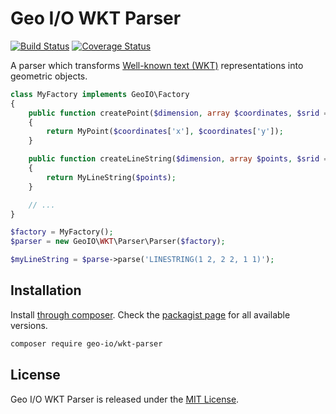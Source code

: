 Geo I/O WKT Parser
==================

[![Build Status](https://travis-ci.org/geo-io/wkt-parser.svg?branch=master)](https://travis-ci.org/geo-io/wkt-parser)
[![Coverage Status](https://img.shields.io/coveralls/geo-io/wkt-parser.svg?style=flat)](https://coveralls.io/r/geo-io/wkt-parser)

A parser which transforms
[Well-known text (WKT)](http://en.wikipedia.org/wiki/Well-known_text)
representations into geometric objects.

```php
class MyFactory implements GeoIO\Factory
{
    public function createPoint($dimension, array $coordinates, $srid = null)
    {
        return MyPoint($coordinates['x'], $coordinates['y']);
    }

    public function createLineString($dimension, array $points, $srid = null)
    {
        return MyLineString($points);
    }

    // ...
}

$factory = MyFactory();
$parser = new GeoIO\WKT\Parser\Parser($factory);

$myLineString = $parse->parse('LINESTRING(1 2, 2 2, 1 1)');
```

Installation
------------

Install [through composer](http://getcomposer.org). Check the
[packagist page](https://packagist.org/packages/geo-io/wkt-parser) for all
available versions.

```bash
composer require geo-io/wkt-parser
```

License
-------

Geo I/O WKT Parser is released under the [MIT License](LICENSE).
